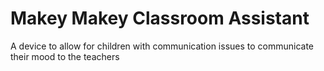 # Makey Makey Classroom Assistant
 A device to allow for children with communication issues to communicate their mood to the teachers
